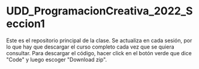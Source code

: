# UDD_ProgramacionCreativa_2022_Seccion1

Este es el repositorio principal de la clase. Se actualiza en cada sesión, por lo que hay que descargar el curso completo cada vez que se quiera consultar. 
Para descargar el código, hacer click en el botón verde que dice "Code" y luego escoger "Download zip".
 
